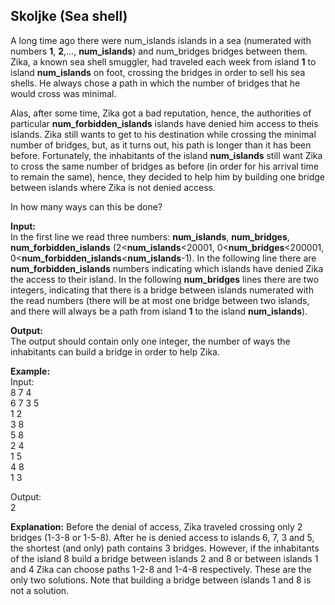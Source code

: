## Skoljke (Sea shell)

A long time ago there were num_islands islands in a sea (numerated with numbers **1**, **2**,..., **num_islands**) and num_bridges bridges between them. Zika, a known sea shell smuggler, had traveled each week from island **1** to island **num_islands** on foot, crossing the bridges in order to sell his sea shells. He always chose a path in which the number of bridges that he would cross was minimal.

Alas, after some time, Zika got a bad reputation, hence, the authorities of particular **num_forbidden_islands** islands have denied him access to theis islands. Zika still wants to get to his destination while crossing the minimal number of bridges, but, as it turns out, his path is longer than it has been before. Fortunately, the inhabitants of the island **num_islands** still want Zika to cross the same number of bridges as before (in order for his arrival time to remain the same), hence, they decided to help him by building one bridge between islands where Zika is not denied access.

In how many ways can this be done?

**Input:**  
In the first line we read three numbers: **num_islands**, **num_bridges**, **num_forbidden_islands** (2<**num_islands**<20001, 0<**num_bridges**<200001, 0<**num_forbidden_islands**<**num_islands**-1). In the following line there are **num_forbidden_islands** numbers indicating which islands have denied Zika the access to their island. In the following **num_bridges** lines there are two integers, indicating that there is a bridge between islands numerated with the read numbers (there will be at most one bridge between two islands, and there will always be a path from island **1** to the island **num_islands**).

**Output:**  
The output should contain only one integer, the number of ways the inhabitants can build a bridge in order to help Zika.

**Example:**  
Input:  
8 7 4  
6 7 3 5  
1 2  
3 8  
5 8  
2 4  
1 5  
4 8  
1 3  

Output:  
2

**Explanation:** Before the denial of access, Zika traveled crossing only 2 bridges (1-3-8 or 1-5-8). After he is denied access to islands 6, 7, 3 and 5, the shortest (and only) path contains 3 bridges. However, if the inhabitants of the island 8 build a bridge between islands 2 and 8 or between islands 1 and 4 Zika can choose paths 1-2-8 and 1-4-8 respectively. These are the only two solutions. Note that building a bridge between islands 1 and 8 is not a solution.

